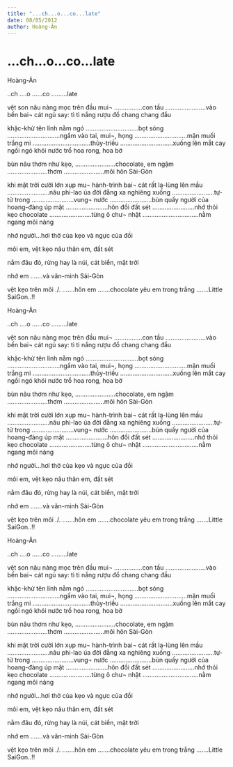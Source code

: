 ```yaml
---
title: "...ch...o...co...late"
date: 08/05/2012
author: Hoàng-Ân
---
```


# ...ch...o...co...late

Hoàng-Ân


..ch
....o
......co
.........late

vệt son nâu nàng
mọc trên đầu mui¬
................con tầu
.......................vào bến
bai¬ cát ngủ say: tì tì nắng rượu đổ chang chang đầu

khặc-khừ tên lính nằm ngó
..............................bọt sóng
..............................ngấm vào tai, mui¬, họng
..............................mặn muối trắng mi
.................................thủy-triều
..............................xuống lên
mắt cay ngồi ngó khói nước trổ hoa rong, hoa bờ

bùn nâu thơm như kẹo,
.......................chocolate, em ngậm
.......................thơm
.......................môi hôn Sài-Gòn

khi mặt trời cười lớn
xụp mu¬ hành-trình
bai¬ cát rất lạ-lùng lên mầu
........................nâu phi-lao úa
đời đằng xa nghiêng xuống
........................tự-tử trong
........................vung¬ nước
........................bùn quấy
người của hoang-đàng úp mặt
........................hôn đồi đất sét
........................nhớ thỏi kẹo chocolate
........................từng ô chư¬ nhật
................................nằm ngang môi nàng

nhớ người...hơi thở
của kẹo
và ngực của đồi

môi em, vệt kẹo nâu
thân em,
đất sét

nằm đâu đó, rừng hay là núi, cát biển, mặt trời

nhớ em
.......và văn-minh Sài-Gòn

vệt kẹo trên môi ./.
.......hôn em
.......chocolate
yêu em trong trắng
.......Little SaiGon..!!

Hoàng-Ân


..ch
....o
......co
.........late

vệt son nâu nàng
mọc trên đầu mui¬
................con tầu
.......................vào bến
bai¬ cát ngủ say: tì tì nắng rượu đổ chang chang đầu

khặc-khừ tên lính nằm ngó
..............................bọt sóng
..............................ngấm vào tai, mui¬, họng
..............................mặn muối trắng mi
.................................thủy-triều
..............................xuống lên
mắt cay ngồi ngó khói nước trổ hoa rong, hoa bờ

bùn nâu thơm như kẹo,
.......................chocolate, em ngậm
.......................thơm
.......................môi hôn Sài-Gòn

khi mặt trời cười lớn
xụp mu¬ hành-trình
bai¬ cát rất lạ-lùng lên mầu
........................nâu phi-lao úa
đời đằng xa nghiêng xuống
........................tự-tử trong
........................vung¬ nước
........................bùn quấy
người của hoang-đàng úp mặt
........................hôn đồi đất sét
........................nhớ thỏi kẹo chocolate
........................từng ô chư¬ nhật
................................nằm ngang môi nàng

nhớ người...hơi thở
của kẹo
và ngực của đồi

môi em, vệt kẹo nâu
thân em,
đất sét

nằm đâu đó, rừng hay là núi, cát biển, mặt trời

nhớ em
.......và văn-minh Sài-Gòn

vệt kẹo trên môi ./.
.......hôn em
.......chocolate
yêu em trong trắng
.......Little SaiGon..!!

Hoàng-Ân


..ch
....o
......co
.........late

vệt son nâu nàng
mọc trên đầu mui¬
................con tầu
.......................vào bến
bai¬ cát ngủ say: tì tì nắng rượu đổ chang chang đầu

khặc-khừ tên lính nằm ngó
..............................bọt sóng
..............................ngấm vào tai, mui¬, họng
..............................mặn muối trắng mi
.................................thủy-triều
..............................xuống lên
mắt cay ngồi ngó khói nước trổ hoa rong, hoa bờ

bùn nâu thơm như kẹo,
.......................chocolate, em ngậm
.......................thơm
.......................môi hôn Sài-Gòn

khi mặt trời cười lớn
xụp mu¬ hành-trình
bai¬ cát rất lạ-lùng lên mầu
........................nâu phi-lao úa
đời đằng xa nghiêng xuống
........................tự-tử trong
........................vung¬ nước
........................bùn quấy
người của hoang-đàng úp mặt
........................hôn đồi đất sét
........................nhớ thỏi kẹo chocolate
........................từng ô chư¬ nhật
................................nằm ngang môi nàng

nhớ người...hơi thở
của kẹo
và ngực của đồi

môi em, vệt kẹo nâu
thân em,
đất sét

nằm đâu đó, rừng hay là núi, cát biển, mặt trời

nhớ em
.......và văn-minh Sài-Gòn

vệt kẹo trên môi ./.
.......hôn em
.......chocolate
yêu em trong trắng
.......Little SaiGon..!!
